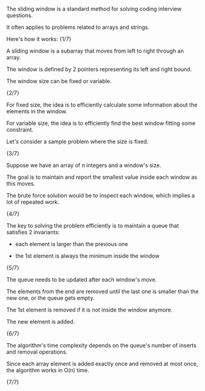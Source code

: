 The sliding window is a standard method for solving coding interview questions.

It often applies to problems related to arrays and strings.

Here's how it works: {1/7}

A sliding window is a subarray that moves from left to right through an array.

The window is defined by 2 pointers representing its left and right bound.

The window size can be fixed or variable.

{2/7}

For fixed size, the idea is to efficiently calculate some information about the elements in the window.

For variable size, the idea is to efficiently find the best window fitting some constraint.

Let's consider a sample problem where the size is fixed.

{3/7}

Suppose we have an array of n integers and a window's size.

The goal is to maintain and report the smallest value inside each window as this moves.

The brute force solution would be to inspect each window, which implies a lot of repeated work.

{4/7}

The key to solving the problem efficiently is to maintain a queue that satisfies 2 invariants:

- each element is larger than the previous one

- the 1st element is always the minimum inside the window

{5/7}

The queue needs to be updated after each window's move.

The elements from the end are removed until the last one is smaller than the new one, or the queue gets empty. 

The 1st element is removed if it is not inside the window anymore. 

The new element is added.

{6/7}

The algorithm's time complexity depends on the queue's number of inserts and removal operations.

Since each array element is added exactly once and removed at most once, the algorithm works in O(n) time.

{7/7}
